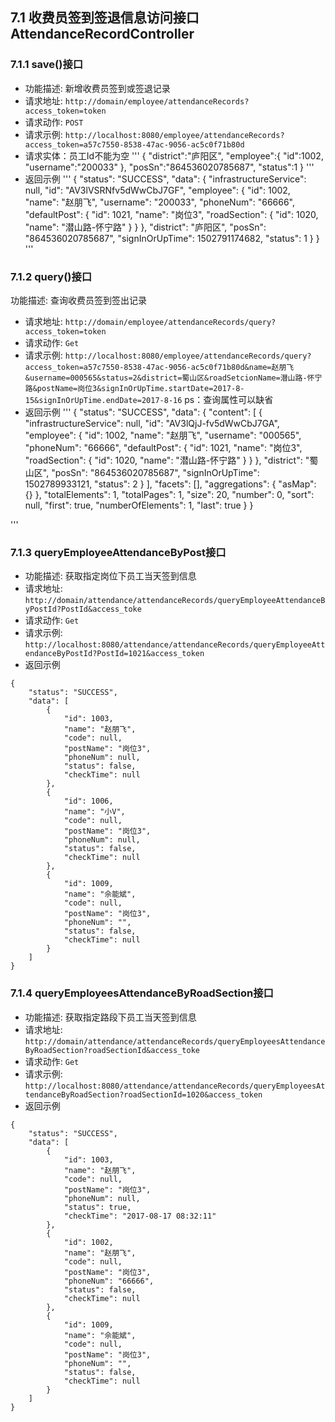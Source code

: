 ## 7.1 收费员签到签退信息访问接口AttendanceRecordController
### 7.1.1 save()接口
- 功能描述: 新增收费员签到或签退记录
- 请求地址: `http://domain/employee/attendanceRecords?access_token=token`
- 请求动作: `POST`
- 请求示例: `http://localhost:8080/employee/attendanceRecords?access_token=a57c7550-8538-47ac-9056-ac5c0f71b80d`
- 请求实体：员工Id不能为空
'''
{
	"district":"庐阳区",
	"employee":{
		"id":1002,
		"username":"200033"
		},
	"posSn":"864536020785687",
	"status":1
}
'''
- 返回示例
'''
{
    "status": "SUCCESS",
    "data": {
        "infrastructureService": null,
        "id": "AV3lVSRNfv5dWwCbJ7GF",
        "employee": {
            "id": 1002,
            "name": "赵朋飞",
            "username": "200033",
            "phoneNum": "66666",
            "defaultPost": {
                "id": 1021,
                "name": "岗位3",
                "roadSection": {
                    "id": 1020,
                    "name": "潜山路-怀宁路"
                }
            }
        },
        "district": "庐阳区",
        "posSn": "864536020785687",
        "signInOrUpTime": 1502791174682,
        "status": 1
    }
}
'''

### 7.1.2 query()接口
 功能描述: 查询收费员签到签出记录
- 请求地址: `http://domain/employee/attendanceRecords/query?access_token=token`
- 请求动作: `Get`
- 请求示例: `http://localhost:8080/employee/attendanceRecords/query?access_token=a57c7550-8538-47ac-9056-ac5c0f71b80d&name=赵朋飞&username=000565&status=2&district=蜀山区&roadSetcionName=潜山路-怀宁路&postName=岗位3&signInOrUpTime.startDate=2017-8-15&signInOrUpTime.endDate=2017-8-16`
           ps：查询属性可以缺省
- 返回示例
'''
{
    "status": "SUCCESS",
    "data": {
        "content": [
            {
                "infrastructureService": null,
                "id": "AV3lQjJ-fv5dWwCbJ7GA",
                "employee": {
                    "id": 1002,
                    "name": "赵朋飞",
                    "username": "000565",
                    "phoneNum": "66666",
                    "defaultPost": {
                        "id": 1021,
                        "name": "岗位3",
                        "roadSection": {
                            "id": 1020,
                            "name": "潜山路-怀宁路"
                        }
                    }
                },
                "district": "蜀山区",
                "posSn": "864536020785687",
                "signInOrUpTime": 1502789933121,
                "status": 2
            }
        ],
        "facets": [],
        "aggregations": {
            "asMap": {}
        },
        "totalElements": 1,
        "totalPages": 1,
        "size": 20,
        "number": 0,
        "sort": null,
        "first": true,
        "numberOfElements": 1,
        "last": true
    }
}

'''

### 7.1.3 queryEmployeeAttendanceByPost接口
- 功能描述: 获取指定岗位下员工当天签到信息
- 请求地址: `http://domain/attendance/attendanceRecords/queryEmployeeAttendanceByPostId?PostId&access_toke`
- 请求动作: `Get`
- 请求示例: `http://localhost:8080/attendance/attendanceRecords/queryEmployeeAttendanceByPostId?PostId=1021&access_token`
- 返回示例
```
{
    "status": "SUCCESS",
    "data": [
        {
            "id": 1003,
            "name": "赵朋飞",
            "code": null,
            "postName": "岗位3",
            "phoneNum": null,
            "status": false,
            "checkTime": null
        },
        {
            "id": 1006,
            "name": "小V",
            "code": null,
            "postName": "岗位3",
            "phoneNum": null,
            "status": false,
            "checkTime": null
        },
        {
            "id": 1009,
            "name": "佘能斌",
            "code": null,
            "postName": "岗位3",
            "phoneNum": "",
            "status": false,
            "checkTime": null
        }
    ]
}
```

### 7.1.4 queryEmployeesAttendanceByRoadSection接口
- 功能描述: 获取指定路段下员工当天签到信息
- 请求地址: `http://domain/attendance/attendanceRecords/queryEmployeesAttendanceByRoadSection?roadSectionId&access_toke`
- 请求动作: `Get`
- 请求示例: `http://localhost:8080/attendance/attendanceRecords/queryEmployeesAttendanceByRoadSection?roadSectionId=1020&access_token`
- 返回示例
```
{
    "status": "SUCCESS",
    "data": [
        {
            "id": 1003,
            "name": "赵朋飞",
            "code": null,
            "postName": "岗位3",
            "phoneNum": null,
            "status": true,
            "checkTime": "2017-08-17 08:32:11"
        },
        {
            "id": 1002,
            "name": "赵朋飞",
            "code": null,
            "postName": "岗位3",
            "phoneNum": "66666",
            "status": false,
            "checkTime": null
        },
        {
            "id": 1009,
            "name": "佘能斌",
            "code": null,
            "postName": "岗位3",
            "phoneNum": "",
            "status": false,
            "checkTime": null
        }
    ]
}

```
